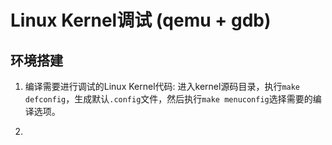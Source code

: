 # Linux Kernel调试 (qemu + gdb)

## 环境搭建
1. 编译需要进行调试的Linux Kernel代码: 进入kernel源码目录，执行```make defconfig```，生成默认```.config```文件，然后执行```make menuconfig```选择需要的编译选项。

2. 
